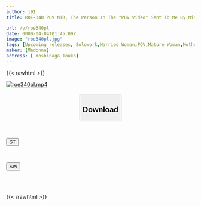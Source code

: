 ```yaml
---
author: j91
title: ROE-340 POV NTR, The Person In The "POV Video" Sent To Me By Mistake From My Best Friend Was My Mother. Touko Yoshinaga

url: /v/roe340pl
date: 0000-04-04T01:45:00Z
image: "roe340pl.jpg"
tags: [Upcoming releases, Solowork,Married Woman,POV,Mature Woman,Mother,Cuckold	]
maker: [Madonna]
actress: [ Yoshinaga Touko]
---
```



{{< rawhtml >}}

<div class="video" data-videoid="pending_link.html">
    <a href="javascript:;">
        <img src="/v/roe340pl/roe340pl.jpg" width="WIDTH" height="HEIGHT" alt="roe340pl.mp4" loading="lazy">
    </a>
</div>

<script type="text/javascript" src="https://j91.asia/asset/on-demand-pend.js"></script>

<br>
  <link rel="stylesheet" href="https://j91.asia/asset/bs5.css">
  
  <center>
  <button class="btn btn-primary" type="button" data-bs-toggle="collapse" data-bs-target=".multi-collapse" aria-expanded="false" aria-controls="multiCollapseExample1 multiCollapseExample2"><h2>Download</h2></button></center>
</p>
<div class="row">
  <div class="col">
    <div class="collapse multi-collapse" id="multiCollapseExample1">
      <div class="card card-body">
	      	      <br>
<div class="buttons">  
<p><a href="https://j91.asia/pending_link.html" target="_blank"><button class="btn-hover color-3"><i class="fa fa-download"></i> ST</button></a></p></div>
    </div>
  </div>
</div>
  <div class="col">
    <div class="collapse multi-collapse" id="multiCollapseExample2">
      <div class="card card-body">
	      <br>
<div class="buttons">
<p><a href="https://j91.asia/pending_link.html" target="_blank"><button class="btn-hover color-2"><i class="fa fa-download"></i> SW</button></a></p></div>
<br><br>
      </div>
    </div>
  </div>
</div>

{{< /rawhtml >}}